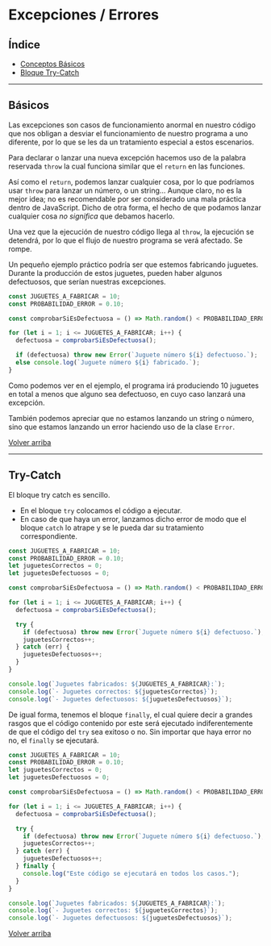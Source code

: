 # Excepciones / Errores

## Índice

* [Conceptos Básicos](#básicos)
* [Bloque Try-Catch](#try-catch)

---

## Básicos

Las excepciones son casos de funcionamiento anormal en nuestro código que nos obligan a desviar el funcionamiento de nuestro programa a uno diferente, por lo que se les da un tratamiento especial a estos escenarios.

Para declarar o lanzar una nueva excepción hacemos uso de la palabra reservada `throw` la cual funciona similar que el `return` en las funciones.

Así como el `return`, podemos lanzar cualquier cosa, por lo que podríamos usar `throw` para lanzar un número, o un string... Aunque claro, no es la mejor idea; no es recomendable por ser considerado una mala práctica dentro de JavaScript. Dicho de otra forma, el hecho de que podamos lanzar cualquier cosa _no significa_ que debamos hacerlo.

Una vez que la ejecución de nuestro código llega al `throw`, la ejecución se detendrá, por lo que el flujo de nuestro programa se verá afectado. Se rompe.

Un pequeño ejemplo práctico podría ser que estemos fabricando juguetes. Durante la producción de estos juguetes, pueden haber algunos defectuosos, que serían nuestras excepciones.

```js
const JUGUETES_A_FABRICAR = 10;
const PROBABILIDAD_ERROR = 0.10;

const comprobarSiEsDefectuosa = () => Math.random() < PROBABILIDAD_ERROR;

for (let i = 1; i <= JUGUETES_A_FABRICAR; i++) {
  defectuosa = comprobarSiEsDefectuosa();

  if (defectuosa) throw new Error(`Juguete número ${i} defectuoso.`);
  else console.log(`Juguete número ${i} fabricado.`);
}
```

Como podemos ver en el ejemplo, el programa irá produciendo 10 juguetes en total a menos que alguno sea defectuoso, en cuyo caso lanzará una excepción.

También podemos apreciar que no estamos lanzando un string o número, sino que estamos lanzando un error haciendo uso de la clase `Error`.

[Volver arriba](#índice)

---

## Try-Catch

El bloque try catch es sencillo.

* En el bloque `try` colocamos el código a ejecutar.
* En caso de que haya un error, lanzamos dicho error de modo que el bloque `catch` lo atrape y se le pueda dar su tratamiento correspondiente.

```js
const JUGUETES_A_FABRICAR = 10;
const PROBABILIDAD_ERROR = 0.10;
let juguetesCorrectos = 0;
let juguetesDefectuosos = 0;

const comprobarSiEsDefectuosa = () => Math.random() < PROBABILIDAD_ERROR;

for (let i = 1; i <= JUGUETES_A_FABRICAR; i++) {
  defectuosa = comprobarSiEsDefectuosa();

  try {
    if (defectuosa) throw new Error(`Juguete número ${i} defectuoso.`);
    juguetesCorrectos++;
  } catch (err) {
    juguetesDefectuosos++;
  }
}

console.log(`Juguetes fabricados: ${JUGUETES_A_FABRICAR}:`);
console.log(`- Juguetes correctos: ${juguetesCorrectos}`);
console.log(`- Juguetes defectuosos: ${juguetesDefectuosos}`);
```

De igual forma, tenemos el bloque `finally`, el cual quiere decir a grandes rasgos que el código contenido por este será ejecutado indiferentemente de que el código del `try` sea exitoso o no. Sin importar que haya error no no, el `finally` se ejecutará.


```js
const JUGUETES_A_FABRICAR = 10;
const PROBABILIDAD_ERROR = 0.10;
let juguetesCorrectos = 0;
let juguetesDefectuosos = 0;

const comprobarSiEsDefectuosa = () => Math.random() < PROBABILIDAD_ERROR;

for (let i = 1; i <= JUGUETES_A_FABRICAR; i++) {
  defectuosa = comprobarSiEsDefectuosa();

  try {
    if (defectuosa) throw new Error(`Juguete número ${i} defectuoso.`);
    juguetesCorrectos++;
  } catch (err) {
    juguetesDefectuosos++;
  } finally {
    console.log("Este código se ejecutará en todos los casos.");
  }
}

console.log(`Juguetes fabricados: ${JUGUETES_A_FABRICAR}:`);
console.log(`- Juguetes correctos: ${juguetesCorrectos}`);
console.log(`- Juguetes defectuosos: ${juguetesDefectuosos}`);
```

[Volver arriba](#índice)